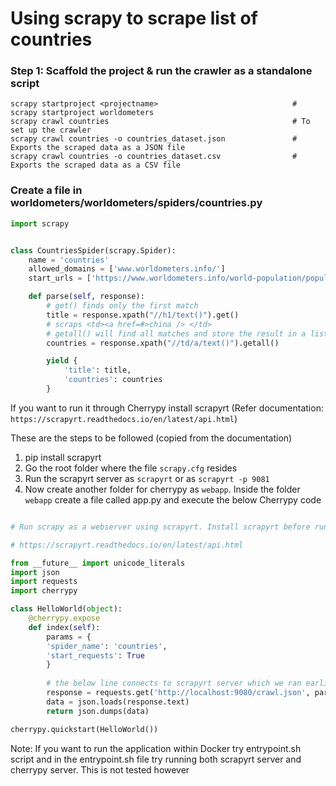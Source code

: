 # Using scrapy to scrape list of countries


### Step 1: Scaffold the project & run the crawler as a standalone script
```
scrapy startproject <projectname>                              # scrapy startproject worldometers
scrapy crawl countries                                         # To set up the crawler
scrapy crawl countries -o countries_dataset.json               # Exports the scraped data as a JSON file
scrapy crawl countries -o countries_dataset.csv                # Exports the scraped data as a CSV file
```


### Create a file in worldometers/worldometers/spiders/countries.py

```python
import scrapy


class CountriesSpider(scrapy.Spider):
    name = 'countries'
    allowed_domains = ['www.worldometers.info/']
    start_urls = ['https://www.worldometers.info/world-population/population-by-country/']

    def parse(self, response):
        # get() finds only the first match
        title = response.xpath("//h1/text()").get()
        # scraps <td><a href=#>china /> </td> 
        # getall() will find all matches and store the result in a list
        countries = response.xpath("//td/a/text()").getall()

        yield {
            'title': title,
            'countries': countries
        }
```

If you want to run it through Cherrypy install scrapyrt (Refer documentation: ```https://scrapyrt.readthedocs.io/en/latest/api.html```)

These are the steps to be followed (copied from the documentation)

1. pip install scrapyrt
2. Go the root folder where the file ```scrapy.cfg``` resides
3. Run the scrapyrt server as ```scrapyrt``` or as ```scrapyrt -p 9081```
4. Now create another folder for cherrypy as ```webapp```. Inside the folder ```webapp``` create a file called app.py and execute the below Cherrypy code

```python

# Run scrapy as a webserver using scrapyrt. Install scrapyrt before running cherrypy

# https://scrapyrt.readthedocs.io/en/latest/api.html

from __future__ import unicode_literals
import json
import requests
import cherrypy

class HelloWorld(object):
    @cherrypy.expose
    def index(self):
        params = {
        'spider_name': 'countries',
        'start_requests': True
        }          
       
        # the below line connects to scrapyrt server which we ran earlier
        response = requests.get('http://localhost:9080/crawl.json', params)
        data = json.loads(response.text)        
        return json.dumps(data)

cherrypy.quickstart(HelloWorld())

```

Note: If you want to run the application within Docker try entrypoint.sh script and in the entrypoint.sh file try running both scrapyrt server and cherrypy server. This is not tested however
